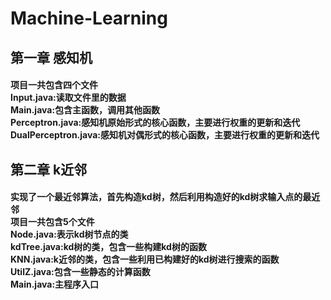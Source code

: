 # Machine-Learning
## 第一章 感知机
#### 项目一共包含四个文件<br>Input.java:读取文件里的数据<br>Main.java:包含主函数，调用其他函数<br>Perceptron.java:感知机原始形式的核心函数，主要进行权重的更新和迭代<br>DualPerceptron.java:感知机对偶形式的核心函数，主要进行权重的更新和迭代
## 第二章 k近邻
#### 实现了一个最近邻算法，首先构造kd树，然后利用构造好的kd树求输入点的最近邻<br>项目一共包含5个文件<br>Node.java:表示kd树节点的类<br>kdTree.java:kd树的类，包含一些构建kd树的函数<br>KNN.java:k近邻的类，包含一些利用已构建好的kd树进行搜索的函数<br>UtilZ.java:包含一些静态的计算函数<br>Main.java:主程序入口
